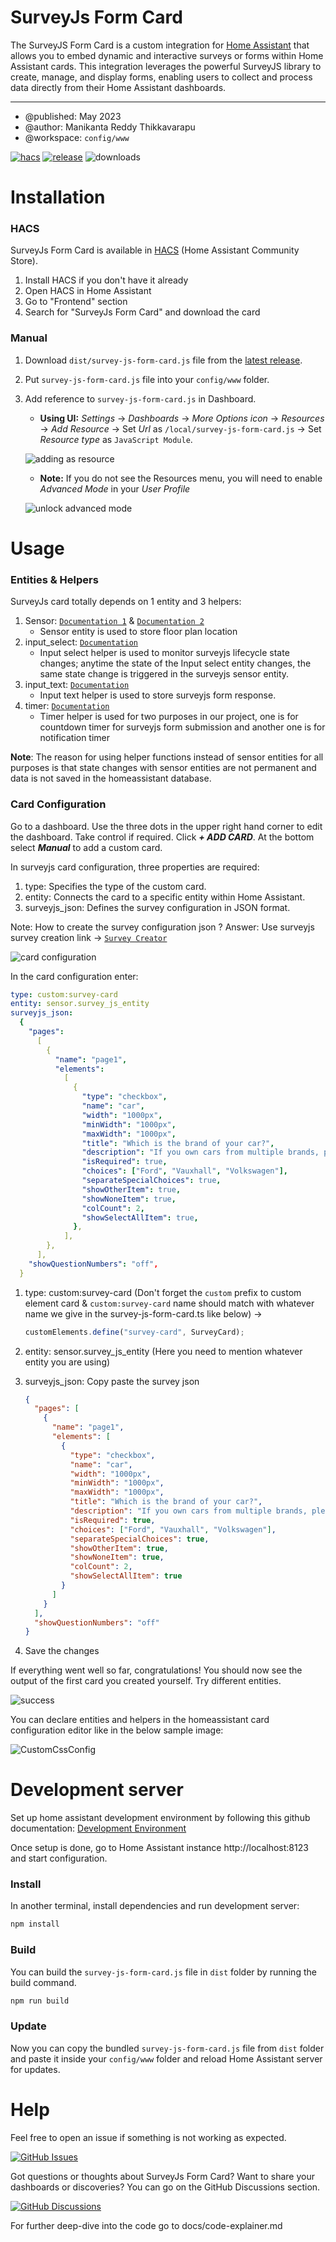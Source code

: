 # SurveyJs Form Card

The SurveyJS Form Card is a custom integration for [Home Assistant][home-assistant] that allows you to embed dynamic and interactive surveys or forms within Home Assistant cards. This integration leverages the powerful SurveyJS library to create, manage, and display forms, enabling users to collect and process data directly from their Home Assistant dashboards.

---

- @published: May 2023
- @author: Manikanta Reddy Thikkavarapu
- @workspace: `config/www`

[![hacs][hacs-badge]][hacs-url]
[![release][release-badge]][release-url]
![downloads][downloads-badge]

# Installation

### HACS

SurveyJs Form Card is available in [HACS][hacs] (Home Assistant Community Store).

1. Install HACS if you don't have it already
2. Open HACS in Home Assistant
3. Go to "Frontend" section
4. Search for "SurveyJs Form Card" and download the card

### Manual

1. Download `dist/survey-js-form-card.js` file from the [latest release][release-url].
2. Put `survey-js-form-card.js` file into your `config/www` folder.
3. Add reference to `survey-js-form-card.js` in Dashboard.

   - **Using UI:** _Settings_ → _Dashboards_ → _More Options icon_ → _Resources_ → _Add Resource_ → Set _Url_ as `/local/survey-js-form-card.js` → Set _Resource type_ as `JavaScript Module`.

   ![adding as resource](src/img/adding-as-resource_dev.png)

   - **Note:** If you do not see the Resources menu, you will need to enable _Advanced Mode_ in your _User Profile_

   ![unlock advanced mode](src/img/advanced-mode.png)

# Usage

### Entities & Helpers

SurveyJs card totally depends on 1 entity and 3 helpers:

1. Sensor: [`Documentation 1`](https://www.home-assistant.io/integrations/sensor/) & [`Documentation 2`](https://developers.home-assistant.io/docs/core/entity/sensor/)
   - Sensor entity is used to store floor plan location
2. input_select: [`Documentation`](https://www.home-assistant.io/integrations/input_select/)
   - Input select helper is used to monitor surveyjs lifecycle state changes; anytime the state of the Input select entity changes, the same state change is triggered in the surveyjs sensor entity.
3. input_text: [`Documentation`](https://www.home-assistant.io/integrations/input_text/)
   - Input text helper is used to store surveyjs form response.
4. timer: [`Documentation`](https://www.home-assistant.io/integrations/timer/)
   - Timer helper is used for two purposes in our project, one is for countdown timer for surveyjs form submission and another one is for notification timer

**Note**: The reason for using helper functions instead of sensor entities for all purposes is that state changes with sensor entities are not permanent and data is not saved in the homeassistant database.

### Card Configuration

Go to a dashboard. Use the three dots in the upper right hand corner to edit the
dashboard. Take control if required. Click **_+ ADD CARD_**. At the bottom
select **_Manual_** to add a custom card.

In surveyjs card configuration, three properties are required:

1. type: Specifies the type of the custom card.
2. entity: Connects the card to a specific entity within Home Assistant.
3. surveyjs_json: Defines the survey configuration in JSON format.

Note:
How to create the survey configuration json ?
Answer: Use surveyjs survey creation link -> [`Survey Creator`](https://surveyjs.io/create-free-survey)

![card configuration](src/img/card-config-1.png)

In the card configuration enter:

```yaml
type: custom:survey-card
entity: sensor.survey_js_entity
surveyjs_json:
  {
    "pages":
      [
        {
          "name": "page1",
          "elements":
            [
              {
                "type": "checkbox",
                "name": "car",
                "width": "1000px",
                "minWidth": "1000px",
                "maxWidth": "1000px",
                "title": "Which is the brand of your car?",
                "description": "If you own cars from multiple brands, please select all of them.",
                "isRequired": true,
                "choices": ["Ford", "Vauxhall", "Volkswagen"],
                "separateSpecialChoices": true,
                "showOtherItem": true,
                "showNoneItem": true,
                "colCount": 2,
                "showSelectAllItem": true,
              },
            ],
        },
      ],
    "showQuestionNumbers": "off",
  }
```

1. type: custom:survey-card (Don't forget the `custom` prefix to custom element card & `custom:survey-card` name should match with whatever name we give in the survey-js-form-card.ts like below) ->
   ```js
   customElements.define("survey-card", SurveyCard);
   ```
2. entity: sensor.survey_js_entity (Here you need to mention whatever entity you are using)
3. surveyjs_json: Copy paste the survey json

   ```json
   {
     "pages": [
       {
         "name": "page1",
         "elements": [
           {
             "type": "checkbox",
             "name": "car",
             "width": "1000px",
             "minWidth": "1000px",
             "maxWidth": "1000px",
             "title": "Which is the brand of your car?",
             "description": "If you own cars from multiple brands, please select all of them.",
             "isRequired": true,
             "choices": ["Ford", "Vauxhall", "Volkswagen"],
             "separateSpecialChoices": true,
             "showOtherItem": true,
             "showNoneItem": true,
             "colCount": 2,
             "showSelectAllItem": true
           }
         ]
       }
     ],
     "showQuestionNumbers": "off"
   }
   ```

4. Save the changes

If everything went well so far, congratulations! You should now see the output of the first card you created yourself. Try different entities.

![success](src/img/success.png)

You can declare entities and helpers in the homeassistant card configuration editor like in the below sample image:

![CustomCssConfig](src/img/card-config-2.png)

# Development server

Set up home assistant development environment by following this github documentation: [Development Environment](https://github.com/home-assistant-tutorials/01.development-environment)

Once setup is done, go to Home Assistant instance http://localhost:8123 and start configuration.

### Install

In another terminal, install dependencies and run development server:

```sh
npm install
```

### Build

You can build the `survey-js-form-card.js` file in `dist` folder by running the build command.

```sh
npm run build
```

### Update

Now you can copy the bundled `survey-js-form-card.js` file from `dist` folder and paste it inside your `config/www` folder and reload Home Assistant server for updates.

# Help

Feel free to open an issue if something is not working as expected.

[![GitHub Issues](https://img.shields.io/badge/GitHub-Issues-green?logo=github)](https://github.com/NEU-ABLE-LAB/SurveyJs-HomeAssistant-Card/issues)

Got questions or thoughts about SurveyJs Form Card? Want to share your dashboards or discoveries? You can go on the GitHub Discussions section.

[![GitHub Discussions](https://img.shields.io/badge/GitHub-Discussions-lightgrey?logo=github)](https://github.com/NEU-ABLE-LAB/SurveyJs-HomeAssistant-Card/discussions)

For further deep-dive into the code go to docs/code-explainer.md

<!-- Badges -->

[hacs-url]: https://github.com/hacs/integration
[hacs-badge]: https://img.shields.io/badge/hacs-default-orange.svg?style=flat-square
[release-badge]: https://img.shields.io/github/v/release/NEU-ABLE-LAB/SurveyJs-HomeAssistant-Card?style=flat-square
[downloads-badge]: https://img.shields.io/github/downloads/NEU-ABLE-LAB/SurveyJs-HomeAssistant-Card/total?style=flat-square

<!-- References -->

[home-assistant]: https://www.home-assistant.io/
[hacs]: https://hacs.xyz
[release-url]: https://github.com/NEU-ABLE-LAB/SurveyJs-HomeAssistant-Card/releases
